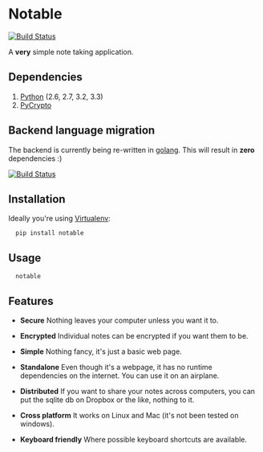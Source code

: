 # Notable

[![Build Status](https://travis-ci.org/jmcfarlane/notable.svg?branch=master)](https://travis-ci.org/jmcfarlane/notable)

A **very** simple note taking application.

## Dependencies

1. [Python](http://www.python.org) (2.6, 2.7, 3.2, 3.3)
2. [PyCrypto](https://www.dlitz.net/software/pycrypto/)

## Backend language migration

The backend is currently being re-written in
[golang](https://golang.org). This will result in **zero**
dependencies :)

[![Build Status](https://travis-ci.org/jmcfarlane/notable.svg?branch=golang)](https://github.com/jmcfarlane/notable/tree/golang)

## Installation

Ideally you're using [Virtualenv](http://www.virtualenv.org):

```
  pip install notable
```

## Usage

```
  notable
```

## Features

- **Secure**
  Nothing leaves your computer unless you want it to.

- **Encrypted**
  Individual notes can be encrypted if you want them to be.

- **Simple**
  Nothing fancy, it's just a basic web page.

- **Standalone**
  Even though it's a webpage, it has no runtime dependencies on the
  internet.  You can use it on an airplane.

- **Distributed**
  If you want to share your notes across computers, you can put the
  sqlite db on Dropbox or the like, nothing to it.

- **Cross platform**
  It works on Linux and Mac (it's not been tested on windows).

- **Keyboard friendly**
  Where possible keyboard shortcuts are available.
